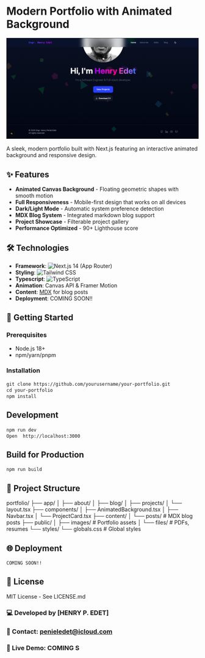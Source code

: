 # Modern Portfolio with Animated Background

![Portfolio Screenshot](./public/images/screenshots/portfolio-preview.png)

A sleek, modern portfolio built with Next.js featuring an interactive animated background and responsive design.

## ✨ Features

- **Animated Canvas Background** - Floating geometric shapes with smooth motion
- **Full Responsiveness** - Mobile-first design that works on all devices
- **Dark/Light Mode** - Automatic system preference detection
- **MDX Blog System** - Integrated markdown blog support
- **Project Showcase** - Filterable project gallery
- **Performance Optimized** - 90+ Lighthouse score

## 🛠 Technologies

- **Framework**: ![Next.js](https://img.shields.io/badge/Next.js-000000?logo=nextdotjs) 14 (App Router)
- **Styling**: ![Tailwind CSS](https://img.shields.io/badge/Tailwind_CSS-38B2AC?logo=tailwind-css)
- **Typescript**: ![TypeScript](https://img.shields.io/badge/TypeScript-3178C6?logo=typescript)
- **Animation**: Canvas API & Framer Motion
- **Content**: [MDX](https://mdxjs.com/) for blog posts
- **Deployment**: COMING SOON!!

## 🚀 Getting Started

### Prerequisites
- Node.js 18+
- npm/yarn/pnpm

### Installation
    
    git clone https://github.com/yourusername/your-portfolio.git
    cd your-portfolio
    npm install

##    Development
    
    npm run dev
    Open  http://localhost:3000

##    Build for Production
    
    npm run build

##    📂 Project Structure
portfolio/
├── app/
│   ├── about/
│   ├── blog/
│   ├── projects/
│   └── layout.tsx
├── components/
│   ├── AnimatedBackground.tsx
│   ├── Navbar.tsx
│   └── ProjectCard.tsx
├── content/
│   └── posts/          # MDX blog posts
├── public/
│   ├── images/         # Portfolio assets
│   └── files/          # PDFs, resumes
└── styles/
    └── globals.css     # Global styles

##    🌐 Deployment
    COMING SOON!!

##    📝 License
MIT License - See LICENSE.md

###    💻 Developed by [HENRY P. EDET]
###    📧 Contact: penieledet@icloud.com
###    🔗 Live Demo: COMING S
